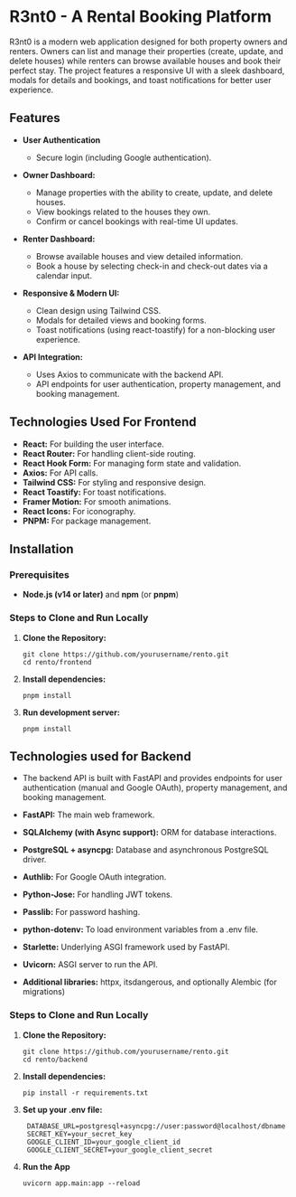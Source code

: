 # R3nt0 - A Rental Booking Platform

R3nt0 is a modern web application designed for both property owners and renters. Owners can list and manage their properties (create, update, and delete houses) while renters can browse available houses and book their perfect stay. The project features a responsive UI with a sleek dashboard, modals for details and bookings, and toast notifications for better user experience.

## Features

- **User Authentication**  
  - Secure login (including Google authentication).
  
- **Owner Dashboard:**  
  - Manage properties with the ability to create, update, and delete houses.
  - View bookings related to the houses they own.
  - Confirm or cancel bookings with real-time UI updates.
  
- **Renter Dashboard:**  
  - Browse available houses and view detailed information.
  - Book a house by selecting check-in and check-out dates via a calendar input.
  
- **Responsive & Modern UI:**  
  - Clean design using Tailwind CSS.
  - Modals for detailed views and booking forms.
  - Toast notifications (using react-toastify) for a non-blocking user experience.
  
- **API Integration:**  
  - Uses Axios to communicate with the backend API.
  - API endpoints for user authentication, property management, and booking management.

## Technologies Used For Frontend

- **React:** For building the user interface.
- **React Router:** For handling client-side routing.
- **React Hook Form:** For managing form state and validation.
- **Axios:** For API calls.
- **Tailwind CSS:** For styling and responsive design.
- **React Toastify:** For toast notifications.
- **Framer Motion:** For smooth animations.
- **React Icons:** For iconography.
- **PNPM:** For package management.

## Installation

### Prerequisites

- **Node.js (v14 or later)** and **npm** (or **pnpm**)

### Steps to Clone and Run Locally

1. **Clone the Repository:**

   ```
   git clone https://github.com/yourusername/rento.git
   cd rento/frontend
   ```
2. **Install dependencies:**
   ```
   pnpm install
   ```
3. **Run development server:**
   ```
   pnpm install
   ```


## Technologies used for Backend

- The backend API is built with FastAPI and provides endpoints for user authentication (manual and Google OAuth), property management, and booking management.

- **FastAPI:** The main web framework.
- **SQLAlchemy (with Async support):** ORM for database interactions.
- **PostgreSQL + asyncpg:** Database and asynchronous PostgreSQL driver.
- **Authlib:** For Google OAuth integration.
- **Python-Jose:** For handling JWT tokens.
- **Passlib:** For password hashing.
- **python-dotenv:** To load environment variables from a .env file.
- **Starlette:** Underlying ASGI framework used by FastAPI.
- **Uvicorn:** ASGI server to run the API.
- **Additional libraries:** httpx, itsdangerous, and optionally Alembic (for migrations)

### Steps to Clone and Run Locally

1. **Clone the Repository:**

   ```
   git clone https://github.com/yourusername/rento.git
   cd rento/backend
   ```
2. **Install dependencies:**

   ```
   pip install -r requirements.txt
   ```
3. **Set up your .env file:**

   ```
    DATABASE_URL=postgresql+asyncpg://user:password@localhost/dbname
    SECRET_KEY=your_secret_key
    GOOGLE_CLIENT_ID=your_google_client_id
    GOOGLE_CLIENT_SECRET=your_google_client_secret
   ```
4. **Run the App**

   ```
   uvicorn app.main:app --reload
   ```
   
